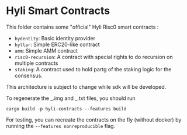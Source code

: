 # Hyli Smart Contracts

This folder contains some "official" Hyli Risc0 smart contracts :

- `hydentity`: Basic identity provider
- `hyllar`: Simple ERC20-like contract
- `amm`: Simple AMM contract
- `risc0-recursion`: A contract with special rights to do recursion on multiple contracts
- `staking`: A contract used to hold partg of the staking logic for the consensus.

This architecture is subject to change while sdk will be developed.

To regenerate the _.img and _.txt files, you should run

```
cargo build -p hyli-contracts --features build
```

For testing, you can recreate the contracts on the fly (without docker) by running the `--features nonreproducible` flag.
